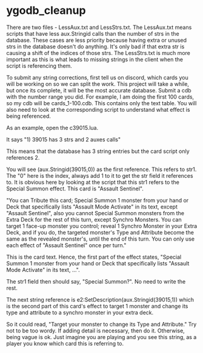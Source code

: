 # ygodb_cleanup

There are two files - LessAux.txt and LessStrs.txt. The LessAux.txt means scripts that have less aux.Stringid calls than the number of strs in the database. These cases are less priority because having extra or unused strs in the database doesn't do anything. It's only bad if that extra str is causing a shift of the indices of those strs. The LessStrs.txt is much more important as this is what leads to missing strings in the client when the script is referencing them.

To submit any string corrections, first tell us on discord, which cards you will be working on so we can split the work. This project will take a while, but once its complete, it will be the most accurate database. Submit a cdb with the number range you did. For example, I am doing the first 100 cards, so my cdb will be cards_1-100.cdb. This contains only the text table. You will also need to look at the corresponding script to understand what effect is being referenced.

As an example, open the c39015.lua. 

It says "1) 39015 has 3 strs and 2 auxes calls"

This means that the database has 3 string entries but the card script only references 2. 

You will see (aux.Stringid(39015,0)) as the first reference. This refers to str1. The "0" here is the index, always add 1 to it to get the str field it references to. It is obvious here by looking at the script that this str1 refers to the Special Summon effect. This card is "Assault Sentinel".

"You can Tribute this card; Special Summon 1 monster from your hand or Deck that specifically lists "Assault Mode Activate" in its text, except "Assault Sentinel", also you cannot Special Summon monsters from the Extra Deck for the rest of this turn, except Synchro Monsters. You can target 1 face-up monster you control; reveal 1 Synchro Monster in your Extra Deck, and if you do, the targeted monster's Type and Attribute become the same as the revealed monster's, until the end of this turn. You can only use each effect of "Assault Sentinel" once per turn."

This is the card text. Hence, the first part of the effect states, "Special Summon 1 monster from your hand or Deck that specifically lists "Assault Mode Activate" in its text, ...".

The str1 field then should say, "Special Summon?". No need to write the rest.

The next string reference is e2:SetDescription(aux.Stringid(39015,1)) which is the second part of this card's effect to target 1 monster and change its type and attribute to a synchro monster in your extra deck.

So it could read, "Target your monster to change its Type and Attribute." Try not to be too wordy. If adding detail is necessary, then do it. Otherwise, being vague is ok. Just imagine you are playing and you see this string, as a player you know which card this is referring to.
